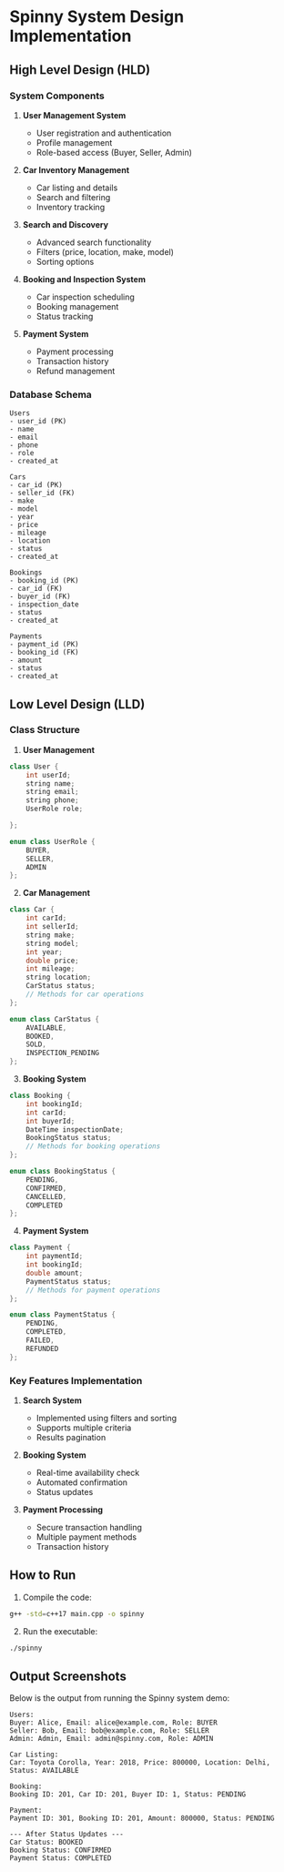 # Spinny System Design Implementation

## High Level Design (HLD)

### System Components
1. **User Management System**
   - User registration and authentication
   - Profile management
   - Role-based access (Buyer, Seller, Admin)

2. **Car Inventory Management**
   - Car listing and details
   - Search and filtering
   - Inventory tracking

3. **Search and Discovery**
   - Advanced search functionality
   - Filters (price, location, make, model)
   - Sorting options

4. **Booking and Inspection System**
   - Car inspection scheduling
   - Booking management
   - Status tracking

5. **Payment System**
   - Payment processing
   - Transaction history
   - Refund management

### Database Schema
```
Users
- user_id (PK)
- name
- email
- phone
- role
- created_at

Cars
- car_id (PK)
- seller_id (FK)
- make
- model
- year
- price
- mileage
- location
- status
- created_at

Bookings
- booking_id (PK)
- car_id (FK)
- buyer_id (FK)
- inspection_date
- status
- created_at

Payments
- payment_id (PK)
- booking_id (FK)
- amount
- status
- created_at
```

## Low Level Design (LLD)

### Class Structure

1. **User Management**
```cpp
class User {
    int userId;
    string name;
    string email;
    string phone;
    UserRole role;

};

enum class UserRole {
    BUYER,
    SELLER,
    ADMIN
};
```

2. **Car Management**
```cpp
class Car {
    int carId;
    int sellerId;
    string make;
    string model;
    int year;
    double price;
    int mileage;
    string location;
    CarStatus status;
    // Methods for car operations
};

enum class CarStatus {
    AVAILABLE,
    BOOKED,
    SOLD,
    INSPECTION_PENDING
};
```

3. **Booking System**
```cpp
class Booking {
    int bookingId;
    int carId;
    int buyerId;
    DateTime inspectionDate;
    BookingStatus status;
    // Methods for booking operations
};

enum class BookingStatus {
    PENDING,
    CONFIRMED,
    CANCELLED,
    COMPLETED
};
```

4. **Payment System**
```cpp
class Payment {
    int paymentId;
    int bookingId;
    double amount;
    PaymentStatus status;
    // Methods for payment operations
};

enum class PaymentStatus {
    PENDING,
    COMPLETED,
    FAILED,
    REFUNDED
};
```

### Key Features Implementation
1. **Search System**
   - Implemented using filters and sorting
   - Supports multiple criteria
   - Results pagination

2. **Booking System**
   - Real-time availability check
   - Automated confirmation
   - Status updates

3. **Payment Processing**
   - Secure transaction handling
   - Multiple payment methods
   - Transaction history

## How to Run
1. Compile the code:
```bash
g++ -std=c++17 main.cpp -o spinny
```

2. Run the executable:
```bash
./spinny
```

## Output Screenshots

Below is the output from running the Spinny system demo:

```
Users:
Buyer: Alice, Email: alice@example.com, Role: BUYER
Seller: Bob, Email: bob@example.com, Role: SELLER
Admin: Admin, Email: admin@spinny.com, Role: ADMIN

Car Listing:
Car: Toyota Corolla, Year: 2018, Price: 800000, Location: Delhi, Status: AVAILABLE

Booking:
Booking ID: 201, Car ID: 201, Buyer ID: 1, Status: PENDING

Payment:
Payment ID: 301, Booking ID: 201, Amount: 800000, Status: PENDING

--- After Status Updates ---
Car Status: BOOKED
Booking Status: CONFIRMED
Payment Status: COMPLETED
``` 